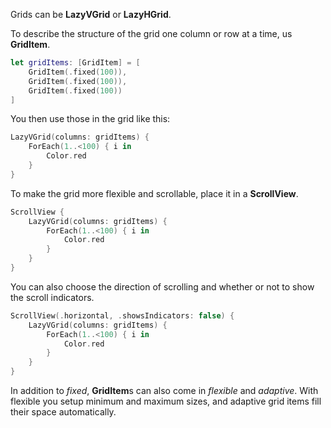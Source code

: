 Grids can be **LazyVGrid** or **LazyHGrid**.

To describe the structure of the grid one column or row at a time, us **GridItem**.

```swift
let gridItems: [GridItem] = [
	GridItem(.fixed(100)),
	GridItem(.fixed(100)),
	GridItem(.fixed(100))
]
```

You then use those in the grid like this:

```swift
LazyVGrid(columns: gridItems) {
	ForEach(1..<100) { i in
		Color.red
	}
}
```

To make the grid more flexible and scrollable, place it in a **ScrollView**.

```swift
ScrollView {
	LazyVGrid(columns: gridItems) {
		ForEach(1..<100) { i in
			Color.red
		}
	}
}
```

You can also choose the direction of scrolling and whether or not to show the scroll indicators.

```swift
ScrollView(.horizontal, .showsIndicators: false) {
	LazyVGrid(columns: gridItems) {
		ForEach(1..<100) { i in
			Color.red
		}
	}
}
```

In addition to *fixed*, **GridItem**s can also come in *flexible* and *adaptive*. With flexible you setup minimum and maximum sizes, and adaptive grid items fill their space automatically.